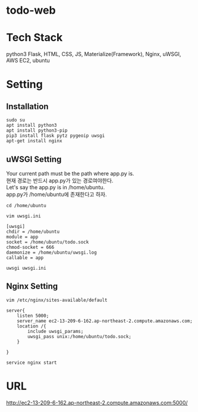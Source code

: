 # todo-web

# Tech Stack
python3 Flask, HTML, CSS, JS, Materialize(Framework), Nginx, uWSGI, AWS EC2, ubuntu

# Setting 
## Installation
```
sudo su
apt install python3
apt install python3-pip
pip3 install flask pytz pygeoip uwsgi
apt-get install nginx
```
## uWSGI Setting
Your current path must be the path where app.py is.  
현재 경로는 반드시 app.py가 있는 경로여야한다.  
Let's say the app.py is in /home/ubuntu.  
app.py가 /home/ubuntu에 존재한다고 하자.


```
cd /home/ubuntu

vim uwsgi.ini

[uwsgi]
chdir = /home/ubuntu
module = app
socket = /home/ubuntu/todo.sock
chmod-socket = 666
daemonize = /home/ubuntu/uwsgi.log
callable = app

uwsgi uwsgi.ini
```

## Nginx Setting
```
vim /etc/nginx/sites-available/default

server{
    listen 5000;
    server_name ec2-13-209-6-162.ap-northeast-2.compute.amazonaws.com;
    location /{
        include uwsgi_params;
        uwsgi_pass unix:/home/ubuntu/todo.sock;
    }

}

service nginx start
```

# URL
http://ec2-13-209-6-162.ap-northeast-2.compute.amazonaws.com:5000/
